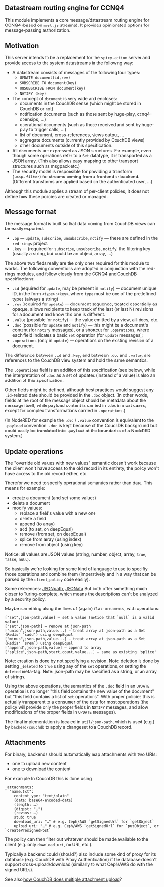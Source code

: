Datastream routing engine for CCNQ4
-----------------------------------

This module implements a core message/datastream routing engine for CCNQ4 (based on `most.js` streams). It provides opinionated options for message-passing authorization.

Motivation
----------

This server intends to be a replacement for the `spicy-action` server and provide access to the system datastreams in the following way:

- A datastream consists of messages of the following four types:
  - `UPDATE document(id,rev)`
  - `SUBSCRIBE TO document(key)`
  - `UNSUBSCRIBE FROM document(key)`
  - `NOTIFY (key)`
- The concept of `document` is very wide and encloses:
  - documents in the CouchDB sense (which might be stored in CouchDB or not)
  - notification documents (such as those sent by huge-play, ccnq4-opensips, …)
  - operational documents (such as those received and sent by huge-play to trigger calls, …)
  - list of document, cross-references, views output, …
  - aggregate documents (currently provided by CouchDB views)
  - other documents outside of this specification.
- All documents are expressed as JSON structures. For example, even though some operations refer to a `Set` datatype, it is transported as a JSON array. (This also allows easy mapping to other transport structures such as msgpack etc.)
- The security model is responsible for providing a transform (`.map`,`.filter`) for streams coming from a frontend or backend. (Different transforms are applied based on the authenticated user, …)

Although this module applies a stream of per-client policies, it does not define how these policies are created or managed.

Message format
--------------

The message format is built so that data coming from CouchDB views can be easily exported.

- `.op` — `update`, `subscribe`, `unsubscribe`, `notify` — these are defined in the `red-rings` project.
- `.key` — (required for `subscribe`, `unsubscribe`, `notify`) the filtering key (usually a string, but could be an object, array, …)

The above two fieds really are the only ones required for this module to works. The following conventions are adopted in conjunction with the red-rings modules, and follow closely from the CCNQ4 and CouchDB specifications:

- `.id` (required for `update`, may be present in `notify`) — document unique ID, in the form `<type>:<key>`, where `type` must be one of the predefined types (always a string)
- `.rev` (required for `update`) — document sequence; treated essentially as opaque, allows recipients to keep track of the last (or last N) revisions for a document and know this one is different.
- `.value` (possible for `notify`) — the value emitted by a view, all-docs, etc.
- `.doc` (possible for `update` and `notify`) — this might be a document's content (for `notify` messages), or a shortcut for `.operations`, where each field indicates a basic `set` operation (for `update` messages);
- `.operations` (only in `update`) — operations on the existing revision of a document.

The difference between `.id` and `.key`, and between `.doc` and `.value`, are references to the CouchDB view system and hold the same semantics.

The `.operations` field is an addition of this specification (see below), while the interpretation of `.doc` as a set of updates (instead of a value) is also an addition of this specification.

Other fields might be defined, although best practices would suggest any `.id`-related date should be provided in the `.doc` object. (In other words, fields at the root of the message object should be metadata about the message itself, while payload content is carried in `.doc` in most cases, except for complex transformations carried in `.operations`.)

(In NodeRED for example the `.doc` / `.value` convention is equivalent to the `.payload` convention. `.doc` is kept because of the CouchDB background but could easily be translated into `.payload` at the boundaries of a NodeRED system.)

Update operations
-----------------

The "override old values with new values" semantic doesn't work because the client won't have access to the old record in its entirety, the policy won't have access to the old record either, etc.

Therefor we need to specify operational semantics rather than data. This means for example:

- create a document (and set some values)
- delete a document
- modify values:
  - replace a field's value with a new one
  - delete a field
  - append (to array)
  - add (to set, on deepEqual)
  - remove (from set, on deepEqual)
  - splice from array (using index)
  - remove from object (using key)

Notice: all values are JSON values (string, number, object, array, `true`, `false`, `null`).

So basically we're looking for some kind of language to use to specifiy those operations and combine them (imperatively and in a way that can be parsed by the `client_policy` code easily).

Some references: [JSONpath](https://www.npmjs.com/package/jsonpath), [JSONata](http://docs.jsonata.org/programming.html)
But both offer something much closer to Turing-complete, which means the descriptions can't be analyzed by a security policy.

Maybe something along the lines of (again) `flat-ornaments`, with operations:

```
["set",json-path,value] — set a value (notice that `null` is a valid value)
["set",json-path] — remove at json-path
["union",json-path,value...] — treat array at json-path as a Set (Redis' `sadd`) using deepEqual
["minus",json-path,value...] — treat array at json-path as a Set (Redis' `srem`) using deepEqual
["append",json-path,value] — append to array
["splice",json-path,start,count,value...] — same as existing 'splice'
```

Note: creation is done by not specifying a revision.
Note: deletion is done by setting `_deleted` to `true` using any of the `set` operations, or setting the `deleted` meta-tag.
Note: json-path may be specified as a string, or an array of strings.

Using the above operations, the semantics of the `.doc` field in an `UPDATE` operation is no longer "this field contains the new value of the document" but "this field contains a list of `set` operations". With proper policies this is actually transparent to a consumer of the data for most operations (the policy will provide only the proper fields in `NOTIFY` messages, and allow modifications of the proper fields in `UPDATE` messages).

The final implementation is located in `util/json-path`, which is used (e.g.) by `backend/couchdb` to apply a changeset to a CouchDB record.

Attachments
-----------

For binary, backends should automatically map attachments with two URIs:
- one to upload new content
- one to download the content

For example In CouchDB this is done using
```
_attachments:
  "name.txt":
    content_ype: "text/plain"
    (data: base64-encoded-data)
    (length: …)
    (digest: "…")
    (revpos: …)
    stub: true
    download_uri: "…" # e.g. Ceph/AWS `getSignedUrl` for `getObject`
    upload_uri: "…" # e.g. Ceph/AWS `getSignedUrl` for `putObject`, or `createPresignedPost`
```

The policy can then filter out whatever should be made available to the client (e.g. only `download_uri`, no URI, etc.).

Typically a backend could (should?) also include some kind of proxy for its database (e.g. CouchDB with Proxy Authentication) if the database doesn't support cross-upload/download (similarly to what Ceph/AWS do with the signed URLs).

See also [how CouchDB does multiple attachment upload](https://wiki.apache.org/couchdb/HTTP_Document_API#Multiple_Attachments)?
